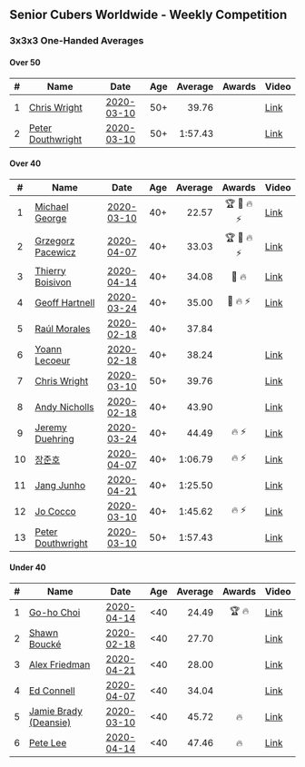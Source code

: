 ## Senior Cubers Worldwide - Weekly Competition
### 3x3x3 One-Handed Averages

#### Over 50

| # | Name | Date | Age | Average | Awards | Video |
| :--: | -- | :--: | :--: | --: | :--: | -- |
| 1 | [Chris Wright](../persons/chris_wright.md) | [2020-03-10](2020-03-10.md) | 50+ | 39.76 |  | [Link](https://www.facebook.com/events/684510792316675/permalink/685546418879779/) |
| 2 | [Peter Douthwright](../persons/peter_douthwright.md) | [2020-03-10](2020-03-10.md) | 50+ | 1:57.43 |  | [Link](https://www.facebook.com/events/684510792316675/permalink/688822721885482/) |

#### Over 40

| # | Name | Date | Age | Average | Awards | Video |
| :--: | -- | :--: | :--: | --: | :--: | -- |
| 1 | [Michael George](../persons/michael_george.md) | [2020-03-10](2020-03-10.md) | 40+ | 22.57 | 🏆 🥇 🔥 ⚡ | [Link](https://www.facebook.com/events/684510792316675/permalink/684649052302849/) |
| 2 | [Grzegorz Pacewicz](../persons/grzegorz_pacewicz.md) | [2020-04-07](2020-04-07.md) | 40+ | 33.03 | 🏆 🥇 🔥 ⚡ | [Link](https://www.facebook.com/events/682716079141575/permalink/686891215390728/) |
| 3 | [Thierry Boisivon](../persons/thierry_boisivon.md) | [2020-04-14](2020-04-14.md) | 40+ | 34.08 | 🥈 🔥 | [Link](https://www.facebook.com/events/982619255468618/permalink/986831878380689/) |
| 4 | [Geoff Hartnell](../persons/geoff_hartnell.md) | [2020-03-24](2020-03-24.md) | 40+ | 35.00 | 🥈 🔥 ⚡ | [Link](https://www.facebook.com/events/212335450005639/permalink/215249939714190/) |
| 5 | [Raúl Morales](../persons/raul_morales.md) | [2020-02-18](2020-02-18.md) | 40+ | 37.84 |  | |
| 6 | [Yoann Lecoeur](../persons/yoann_lecoeur.md) | [2020-02-18](2020-02-18.md) | 40+ | 38.24 |  | [Link](https://www.facebook.com/events/1618332754973681/permalink/1622459904560966/) |
| 7 | [Chris Wright](../persons/chris_wright.md) | [2020-03-10](2020-03-10.md) | 50+ | 39.76 |  | [Link](https://www.facebook.com/events/684510792316675/permalink/685546418879779/) |
| 8 | [Andy Nicholls](../persons/andy_nicholls.md) | [2020-02-18](2020-02-18.md) | 40+ | 43.90 |  | [Link](https://www.facebook.com/events/1618332754973681/permalink/1618697511603872/) |
| 9 | [Jeremy Duehring](../persons/jeremy_duehring.md) | [2020-03-24](2020-03-24.md) | 40+ | 44.49 | 🔥 ⚡ | [Link](https://www.facebook.com/events/212335450005639/permalink/213082393264278/) |
| 10 | [장준호](../persons/장준호.md) | [2020-04-07](2020-04-07.md) | 40+ | 1:06.79 | 🔥 ⚡ | [Link](https://www.facebook.com/events/682716079141575/permalink/686595828753600/) |
| 11 | [Jang Junho](../persons/jang_junho.md) | [2020-04-21](2020-04-21.md) | 40+ | 1:25.50 |  | [Link](https://www.facebook.com/events/880278499062375/permalink/884489028641322/) |
| 12 | [Jo Cocco](../persons/jo_cocco.md) | [2020-03-10](2020-03-10.md) | 40+ | 1:45.62 | 🔥 ⚡ | [Link](https://www.facebook.com/events/164742401163863/permalink/168022254169211/) |
| 13 | [Peter Douthwright](../persons/peter_douthwright.md) | [2020-03-10](2020-03-10.md) | 50+ | 1:57.43 |  | [Link](https://www.facebook.com/events/684510792316675/permalink/688822721885482/) |

#### Under 40

| # | Name | Date | Age | Average | Awards | Video |
| :--: | -- | :--: | :--: | --: | :--: | -- |
| 1 | [Go-ho Choi](../persons/go-ho_choi.md) | [2020-04-14](2020-04-14.md) | <40 | 24.49 | 🏆 🔥 | [Link](https://www.facebook.com/events/982619255468618/permalink/987264148337462/) |
| 2 | [Shawn Boucké](../persons/shawn_boucke.md) | [2020-02-18](2020-02-18.md) | <40 | 27.70 |  | [Link](https://www.facebook.com/events/1618332754973681/permalink/1621909717949318/) |
| 3 | [Alex Friedman](../persons/alex_friedman.md) | [2020-04-21](2020-04-21.md) | <40 | 28.00 |  | [Link](https://www.facebook.com/events/880278499062375/permalink/883239652099593/) |
| 4 | [Ed Connell](../persons/ed_connell.md) | [2020-04-07](2020-04-07.md) | <40 | 34.04 |  | [Link](https://www.facebook.com/events/682716079141575/permalink/684177285662121/) |
| 5 | [Jamie Brady (Deansie)](../persons/jamie_brady.md) | [2020-03-10](2020-03-10.md) | <40 | 45.72 | 🔥 | [Link](https://www.facebook.com/events/684510792316675/permalink/687277482040006/) |
| 6 | [Pete Lee](../persons/pete_lee.md) | [2020-04-14](2020-04-14.md) | <40 | 47.46 | 🔥 | [Link](https://www.facebook.com/events/982619255468618/permalink/985950998468777/) |


<!-- Global site tag (gtag.js) - Google Analytics -->
<script async src="https://www.googletagmanager.com/gtag/js?id=UA-86348435-3"></script>
<script>window.dataLayer = window.dataLayer || []; function gtag() {dataLayer.push(arguments);} gtag('js', new Date()); gtag('config', 'UA-86348435-3');</script>
